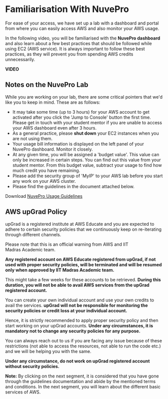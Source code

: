 # Familiarisation With NuvePro

For ease of your access, we have set up a lab with a dashboard and portal from where you can easily access AWS and also monitor your AWS usage.

In the following video, you will be familiarised with the **NuvePro dashboard** and also learn about a few best practices that should be followed while using EC2 (AWS service). It is always important to follow these best practices, as they will prevent you from spending AWS credits unnecessarily.

**VIDEO**

## Notes on the NuvePro Lab

While you are working on your lab, there are some critical pointers that we'd like you to keep in mind. These are as follows:

- It may take some time (up to 3 hours) for your AWS account to get activated after you click the 'Jump to Console' button the first time. Please get in touch with your student mentor if you are unable to access your AWS dashboard even after 3 hours.
- As a general practice, please **shut down** your EC2 instances when you are not using them.
- Your usage bill information is displayed on the left panel of your NuvePro dashboard. Monitor it closely.
- At any given time, you will be assigned a 'budget value'. This value can only be increased in certain steps. You can find out this value from your student mentor. From this budget value, subtract your usage to find how much credit you have remaining.
- Please add the security group of 'MyIP' to your AWS lab before you start any work on your AWS cluster.
- Please find the guidelines in the document attached below.

Download [NuvePro Usage Guidelines](Docs/AWS/NuvePro_Usage_Guidelines.pdf)

## AWS upGrad Policy

upGrad is a registered institute at AWS Educate and you are expected to adhere to certain security policies that we continuously keep on re-iterating through different channels.

Please note that this is an official warning from AWS and IIT Madras Academic team.

**Any registered account on AWS Educate registered from upGrad, if not used with proper security policies, will be terminated and will be resumed only when approved by IIT Madras Academic team.**

This might take a few weeks for these accounts to be retrieved. **During this duration, you will not be able to avail AWS services from the upGrad registered account.**

You can create your own individual account and use your own credits to avail the services. **upGrad will not be responsible for monitoring the security policies or credit loss at your individual account.**

Hence, it is strictly recommended to apply proper security policy and then start working on your upGrad accounts. **Under any circumstances, it is mandatory not to change any security policies for any purpose.**

You can always reach out to us if you are facing any issue because of these restrictions (not able to access the resources, not able to run the code etc.) and we will be helping you with the same.

**Under any circumstance, do not work on upGrad registered account without security policies.**

**Note:** By clicking on the next segment, it is considered that you have gone through the guidelines documentation and abide by the mentioned terms and conditions. In the next segment, you will learn about the different basic services of AWS.
